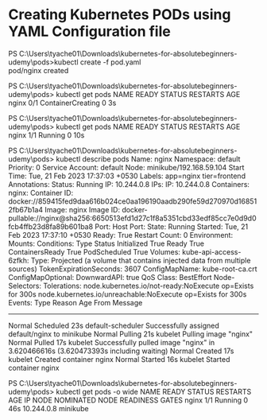 # Creating Kubernetes PODs using YAML Configuration file

PS C:\Users\tyache01\Downloads\kubernetes-for-absolutebeginners-udemy\pods>kubectl create -f pod.yaml    
pod/nginx created

PS C:\Users\tyache01\Downloads\kubernetes-for-absolutebeginners-udemy\pods> kubectl get pods
NAME    READY   STATUS              RESTARTS   AGE
nginx   0/1     ContainerCreating   0          3s

PS C:\Users\tyache01\Downloads\kubernetes-for-absolutebeginners-udemy\pods> kubectl get pods
NAME    READY   STATUS    RESTARTS   AGE
nginx   1/1     Running   0          10s

PS C:\Users\tyache01\Downloads\kubernetes-for-absolutebeginners-udemy\pods> kubectl describe pods 
Name:             nginx
Namespace:        default
Priority:         0
Service Account:  default
Node:             minikube/192.168.59.104
Start Time:       Tue, 21 Feb 2023 17:37:03 +0530
Labels:           app=nginx
                  tier=frontend
Annotations:      <none>
Status:           Running
IP:               10.244.0.8
IPs:
  IP:  10.244.0.8
Containers:
  nginx:
    Container ID:   docker://859415fed9daa616b024ce0aa196190aadb290fe59d270970d168512fb67b1a4
    Image:          nginx
    Image ID:       docker-pullable://nginx@sha256:6650513efd1d27c1f8a5351cbd33edf85cc7e0d9d0fcb4ffb23d8fa89b601ba8
    Port:           <none>
    Host Port:      <none>
    State:          Running
      Started:      Tue, 21 Feb 2023 17:37:10 +0530
    Ready:          True
    Restart Count:  0
    Environment:    <none>
    Mounts:
Conditions:
  Type              Status
  Initialized       True
  Ready             True
  ContainersReady   True
  PodScheduled      True
Volumes:
  kube-api-access-6zfkh:
    Type:                    Projected (a volume that contains injected data from multiple sources)
    TokenExpirationSeconds:  3607
    ConfigMapName:           kube-root-ca.crt
    ConfigMapOptional:       <nil>
    DownwardAPI:             true
QoS Class:                   BestEffort
Node-Selectors:              <none>
Tolerations:                 node.kubernetes.io/not-ready:NoExecute op=Exists for 300s
                             node.kubernetes.io/unreachable:NoExecute op=Exists for 300s
Events:
  Type    Reason     Age   From               Message
  ----    ------     ----  ----               -------
  Normal  Scheduled  23s   default-scheduler  Successfully assigned default/nginx to minikube
  Normal  Pulling    21s   kubelet            Pulling image "nginx"
  Normal  Pulled     17s   kubelet            Successfully pulled image "nginx" in 3.620466616s (3.620473393s including waiting)
  Normal  Created    17s   kubelet            Created container nginx
  Normal  Started    16s   kubelet            Started container nginx

PS C:\Users\tyache01\Downloads\kubernetes-for-absolutebeginners-udemy\pods> kubectl get pods -o wide
NAME    READY   STATUS    RESTARTS   AGE   IP           NODE       NOMINATED NODE   READINESS GATES
nginx   1/1     Running   0          46s   10.244.0.8   minikube   <none>           <none>